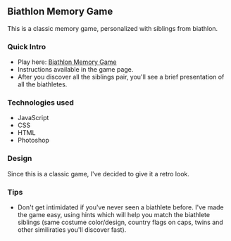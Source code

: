 ## Biathlon Memory Game

This is a classic memory game, personalized with siblings from biathlon. 

### Quick Intro

- Play here: [Biathlon Memory Game](https://silviurdr.github.io/memory-game-biathlon/)
- Instructions available in the game page.
- After you discover all the siblings pair, you'll see a brief presentation of all the biathletes.


### Technologies used

- JavaScript
- CSS
- HTML
- Photoshop


### Design

Since this is a classic game, I've decided to give it a retro look. 


### Tips

- Don't get intimidated if you've never seen a biathlete before. I've made the game easy, using hints which will help you match the biathlete siblings (same costume color/design, country flags on caps, twins and other similiraties you'll discover fast).
